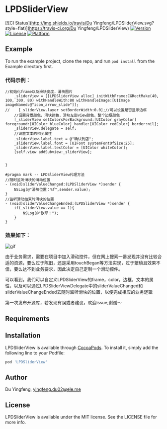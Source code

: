 # LPDSliderView

[![CI Status](http://img.shields.io/travis/Du Yingfeng/LPDSliderView.svg?style=flat)](https://travis-ci.org/Du Yingfeng/LPDSliderView)
[![Version](https://img.shields.io/cocoapods/v/LPDSliderView.svg?style=flat)](http://cocoapods.org/pods/LPDSliderView)
[![License](https://img.shields.io/cocoapods/l/LPDSliderView.svg?style=flat)](http://cocoapods.org/pods/LPDSliderView)
[![Platform](https://img.shields.io/cocoapods/p/LPDSliderView.svg?style=flat)](http://cocoapods.org/pods/LPDSliderView)

## Example

To run the example project, clone the repo, and run `pod install` from the Example directory first.

### 代码示例：

```
//初始化frame以及滑块宽度，滑块图片
    _sliderView = [[LPDSliderView alloc] initWithFrame:CGRectMake(40, 100, 300, 80) withHandleWith:80 withHandleImage:[UIImage imageNamed:@"icon_arrow_slide"]];
//    [_sliderView.layer setBorderWidth:0.0];//可以设置是否显示边框
    //设置背景颜色，滑块颜色，滑块左部view颜色，整个边框颜色
    [_sliderView setColorsForBackground:[UIColor grayColor] foreground:[UIColor blueColor] handle:[UIColor redColor] border:nil];
    _sliderView.delegate = self;
    //设置文本的相关属性
    _sliderView.label.text = @"确认到店";
    _sliderView.label.font = [UIFont systemFontOfSize:25];
    _sliderView.label.textColor = [UIColor whiteColor];
    [self.view addSubview:_sliderView];
    

}

#pragma mark -- LPDSliderView代理方法
//随时监听滑块的滑动位置
- (void)sliderValueChanged:(LPDSliderView *)sender {
    NSLog(@"滑块位置：%f",sender.value);
}
//监听滑动结束时滑块的位置
- (void)sliderValueChangeEnded:(LPDSliderView *)sender {
    if(_sliderView.value == 1){
        NSLog(@"欧耶！");
    }
}

```

### 效果如下：

![gif](https://user-images.githubusercontent.com/20440035/32892241-87152042-cb10-11e7-91e6-8f4d7c6fb0ab.gif)

由于业务需求，需要在项目中加入滑动控件，但在网上搜索一番发现并没有比较合适的资源，要么过于陈旧，还是采用touchBegan等方法实现，过于繁琐且效果不佳，要么达不到业务要求，因此决定自己定制一个滑动控件。

可以看到，我们可以自定义LPDSliderView的frame，color，边框，文本的属性，以及可以通过LPDSliderViewDelegate中的sliderValueChanged和sliderValueChangeEnded去随时监听滑块的位置，以便完成相应的业务逻辑

第一次发布开源库，若发现有误或者建议，欢迎issue,谢谢～

## Requirements

## Installation

LPDSliderView is available through [CocoaPods](http://cocoapods.org). To install
it, simply add the following line to your Podfile:

```ruby
pod 'LPDSliderView'
```

## Author

Du Yingfeng, yingfeng.du02@ele.me

## License

LPDSliderView is available under the MIT license. See the LICENSE file for more info.

